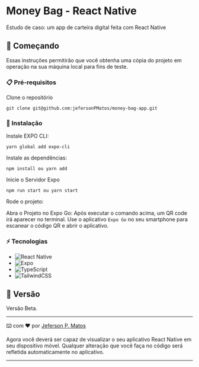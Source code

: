 # Money Bag - React Native

Estudo de caso:
um app de carteira digital feita com React Native

## 🚀 Começando

Essas instruções permitirão que você obtenha uma cópia do projeto em operação na sua máquina local para fins de teste.

### 📋 Pré-requisitos

Clone o repositório

```
git clone git@github.com:jefersonPMatos/money-bag-app.git
```

### 🔧 Instalação
Instale EXPO CLI:

```
yarn global add expo-cli
```

Instale as dependências:

```
npm install ou yarn add
```

Inicie o Servidor Expo

```
npm run start ou yarn start
```

Rode o projeto:

Abra o Projeto no Expo Go: Após executar o comando acima, um QR code irá aparecer no terminal. Use o aplicativo `Expo Go` no seu smartphone para escanear o código QR e abrir o aplicativo.


### ⚡ Tecnologias

* ![React Native](https://img.shields.io/badge/react_native-%2320232a.svg?style=for-the-badge&logo=react&logoColor=%2361DAFB)
* ![Expo](https://img.shields.io/badge/expo-1C1E24?style=for-the-badge&logo=expo&logoColor=#D04A37)
* ![TypeScript](https://img.shields.io/badge/typescript-%23007ACC.svg?style=for-the-badge&logo=typescript&logoColor=white)
* ![TailwindCSS](https://img.shields.io/badge/tailwindcss-%2338B2AC.svg?style=for-the-badge&logo=tailwind-css&logoColor=white)






## 📌 Versão

Versão Beta. 

---
⌨️ com ❤️ por [Jeferson P. Matos]([https://gist.github.com/lohhan](https://github.com/jefersonPMatos)https://github.com/jefersonPMatos) 


Agora você deverá ser capaz de visualizar o seu aplicativo React Native em seu dispositivo móvel. Qualquer alteração que você faça no código será refletida automaticamente no aplicativo.

--------------------------------------------------------------------------------------------------------------------------------------------------------
